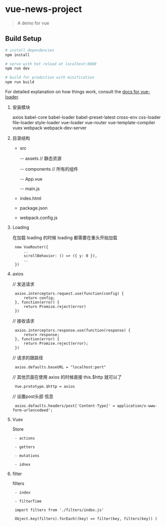 # vue-news-project

> A demo for vue

## Build Setup

``` bash
# install dependencies
npm install

# serve with hot reload at localhost:8080
npm run dev

# build for production with minification
npm run build
```

For detailed explanation on how things work, consult the [docs for vue-loader](http://vuejs.github.io/vue-loader).


1. 安装模块

    axios babel-core babel-loader babel-preset-latest cross-env css-loader file-loader style-loader vue-loader vue-router vue-template-compiler vuex webpack webpack-dev-server

2. 目录结构

    - src

        -- assets  // 静态资源

        -- components  // 所有的组件

        -- App.vue

        -- main.js
    
    - index.html

    - package.json

    - webpack.config.js

3. Loading

    在加载 loading 的时候 loading 都需要在重头开始加载
    
        new VueRouter({
            ..
            scrollBehavior: () => ({ y: 0 }),
            ..
        })
        

4. axios

    // 发送请求

        axios.interceptors.request.use(function(config) {
            return config;
        }, function(error) {
            return Promise.reject(error)
        })

    // 接收请求

        axios.interceptors.response.use(function(response) {
            return response;
        }, function(error) {
            return Promise.reject(error);
        })

    // 请求的跟路径

        axios.defaults.baseURL = "localhost:port"

    // 其他页面在使用 axios 的时候直接 this.$http 就可以了

        Vue.prototype.$http = axios

    // 设置post头部 信息

        axios.dafaults.headers/post['Content-Type]' = application/x-www-form-urlencodeed';

5. Vuex

    Store

        - actions

        - getters

        - mutations

        - idnex

6. filter

    filters

        - index

        - filterTime    

        import filters from './filters/index.js'

        Object.key(filters).forEach((key) => filter(key, filters(key)) )